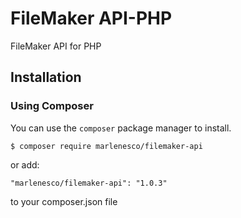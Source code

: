 # FileMaker API-PHP
FileMaker API for PHP

## Installation

### Using Composer
You can use the `composer` package manager to install.

    $ composer require marlenesco/filemaker-api

or add:

    "marlenesco/filemaker-api": "1.0.3"

to your composer.json file
